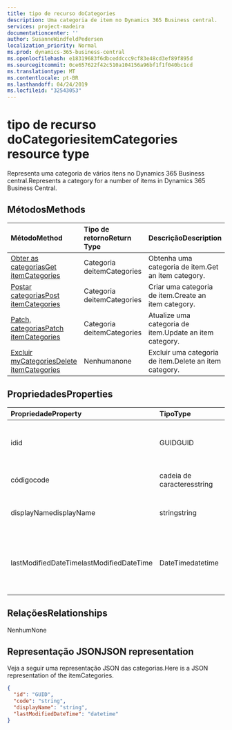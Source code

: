 ```yaml
---
title: tipo de recurso doCategories
description: Uma categoria de item no Dynamics 365 Business central.
services: project-madeira
documentationcenter: ''
author: SusanneWindfeldPedersen
localization_priority: Normal
ms.prod: dynamics-365-business-central
ms.openlocfilehash: e18319683f6dbceddccc9cf83e48cd3ef89f895d
ms.sourcegitcommit: 0ce657622f42c510a104156a96bf1f1f040bc1cd
ms.translationtype: MT
ms.contentlocale: pt-BR
ms.lasthandoff: 04/24/2019
ms.locfileid: "32543053"
---
```

# <a name="itemcategories-resource-type"></a><span data-ttu-id="b2a25-103">tipo de recurso doCategories</span><span class="sxs-lookup"><span data-stu-id="b2a25-103">itemCategories resource type</span></span>
<span data-ttu-id="b2a25-104">Representa uma categoria de vários itens no Dynamics 365 Business central.</span><span class="sxs-lookup"><span data-stu-id="b2a25-104">Represents a category for a number of items in Dynamics 365 Business Central.</span></span>

## <a name="methods"></a><span data-ttu-id="b2a25-105">Métodos</span><span class="sxs-lookup"><span data-stu-id="b2a25-105">Methods</span></span>

| <span data-ttu-id="b2a25-106">Método</span><span class="sxs-lookup"><span data-stu-id="b2a25-106">Method</span></span>                                                          | <span data-ttu-id="b2a25-107">Tipo de retorno</span><span class="sxs-lookup"><span data-stu-id="b2a25-107">Return Type</span></span>  |<span data-ttu-id="b2a25-108">Descrição</span><span class="sxs-lookup"><span data-stu-id="b2a25-108">Description</span></span>             |
|:----------------------------------------------------------------|:-------------|:-----------------------|
|[<span data-ttu-id="b2a25-109">Obter as categorias</span><span class="sxs-lookup"><span data-stu-id="b2a25-109">Get itemCategories</span></span>](../api/dynamics-itemcategories-get.md)      |<span data-ttu-id="b2a25-110">Categoria de</span><span class="sxs-lookup"><span data-stu-id="b2a25-110">itemCategories</span></span>|<span data-ttu-id="b2a25-111">Obtenha uma categoria de item.</span><span class="sxs-lookup"><span data-stu-id="b2a25-111">Get an item category.</span></span>   |
|[<span data-ttu-id="b2a25-112">Postar categorias</span><span class="sxs-lookup"><span data-stu-id="b2a25-112">Post itemCategories</span></span>](../api/dynamics-create-itemcategories.md)  |<span data-ttu-id="b2a25-113">Categoria de</span><span class="sxs-lookup"><span data-stu-id="b2a25-113">itemCategories</span></span>|<span data-ttu-id="b2a25-114">Criar uma categoria de item.</span><span class="sxs-lookup"><span data-stu-id="b2a25-114">Create an item category.</span></span>|
|[<span data-ttu-id="b2a25-115">Patch, categorias</span><span class="sxs-lookup"><span data-stu-id="b2a25-115">Patch itemCategories</span></span>](../api/dynamics-itemcategories-update.md) |<span data-ttu-id="b2a25-116">Categoria de</span><span class="sxs-lookup"><span data-stu-id="b2a25-116">itemCategories</span></span>|<span data-ttu-id="b2a25-117">Atualize uma categoria de item.</span><span class="sxs-lookup"><span data-stu-id="b2a25-117">Update an item category.</span></span>|
|[<span data-ttu-id="b2a25-118">Excluir myCategories</span><span class="sxs-lookup"><span data-stu-id="b2a25-118">Delete itemCategories</span></span>](../api/dynamics-itemcategories-delete.md)|<span data-ttu-id="b2a25-119">Nenhuma</span><span class="sxs-lookup"><span data-stu-id="b2a25-119">none</span></span>          |<span data-ttu-id="b2a25-120">Excluir uma categoria de item.</span><span class="sxs-lookup"><span data-stu-id="b2a25-120">Delete an item category.</span></span>|

## <a name="properties"></a><span data-ttu-id="b2a25-121">Propriedades</span><span class="sxs-lookup"><span data-stu-id="b2a25-121">Properties</span></span>
| <span data-ttu-id="b2a25-122">Propriedade</span><span class="sxs-lookup"><span data-stu-id="b2a25-122">Property</span></span>           | <span data-ttu-id="b2a25-123">Tipo</span><span class="sxs-lookup"><span data-stu-id="b2a25-123">Type</span></span>   |<span data-ttu-id="b2a25-124">Descrição</span><span class="sxs-lookup"><span data-stu-id="b2a25-124">Description</span></span>                                     |
|:-------------------|:-------|:-----------------------------------------------|
|<span data-ttu-id="b2a25-125">id</span><span class="sxs-lookup"><span data-stu-id="b2a25-125">id</span></span>                  |<span data-ttu-id="b2a25-126">GUID</span><span class="sxs-lookup"><span data-stu-id="b2a25-126">GUID</span></span>    |<span data-ttu-id="b2a25-127">A ID exclusiva do mycategory.</span><span class="sxs-lookup"><span data-stu-id="b2a25-127">The unique ID of the itemCategory.</span></span> <span data-ttu-id="b2a25-128">Não editável.</span><span class="sxs-lookup"><span data-stu-id="b2a25-128">Non-editable.</span></span>|
|<span data-ttu-id="b2a25-129">código</span><span class="sxs-lookup"><span data-stu-id="b2a25-129">code</span></span>                |<span data-ttu-id="b2a25-130">cadeia de caracteres</span><span class="sxs-lookup"><span data-stu-id="b2a25-130">string</span></span>  |<span data-ttu-id="b2a25-131">O código de categoria.</span><span class="sxs-lookup"><span data-stu-id="b2a25-131">The itemCategory code.</span></span>                          |
|<span data-ttu-id="b2a25-132">displayName</span><span class="sxs-lookup"><span data-stu-id="b2a25-132">displayName</span></span>         |<span data-ttu-id="b2a25-133">string</span><span class="sxs-lookup"><span data-stu-id="b2a25-133">string</span></span>  |<span data-ttu-id="b2a25-134">O nome de exibição de doCategorias.</span><span class="sxs-lookup"><span data-stu-id="b2a25-134">The itemCategories display name.</span></span>                |
|<span data-ttu-id="b2a25-135">lastModifiedDateTime</span><span class="sxs-lookup"><span data-stu-id="b2a25-135">lastModifiedDateTime</span></span>|<span data-ttu-id="b2a25-136">DateTime</span><span class="sxs-lookup"><span data-stu-id="b2a25-136">datetime</span></span>|<span data-ttu-id="b2a25-137">A última data e hora em que a categoria foi modificada.</span><span class="sxs-lookup"><span data-stu-id="b2a25-137">The last datetime the itemCategory was modified.</span></span> <span data-ttu-id="b2a25-138">Somente leitura.</span><span class="sxs-lookup"><span data-stu-id="b2a25-138">Read-Only.</span></span>|  


## <a name="relationships"></a><span data-ttu-id="b2a25-139">Relações</span><span class="sxs-lookup"><span data-stu-id="b2a25-139">Relationships</span></span>
<span data-ttu-id="b2a25-140">Nenhum</span><span class="sxs-lookup"><span data-stu-id="b2a25-140">None</span></span>

## <a name="json-representation"></a><span data-ttu-id="b2a25-141">Representação JSON</span><span class="sxs-lookup"><span data-stu-id="b2a25-141">JSON representation</span></span>

<span data-ttu-id="b2a25-142">Veja a seguir uma representação JSON das categorias.</span><span class="sxs-lookup"><span data-stu-id="b2a25-142">Here is a JSON representation of the itemCategories.</span></span>

```json
{
  "id": "GUID",
  "code": "string",
  "displayName": "string",
  "lastModifiedDateTime": "datetime"
}
```


